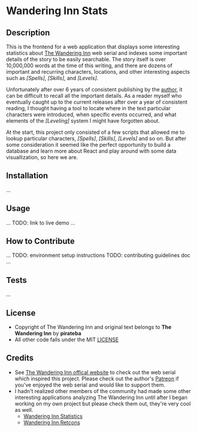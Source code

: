 # Wandering Inn Stats

## Description
This is the frontend for a web application that displays some interesting statistics about [The Wandering Inn](https://wanderinginn.com/) web serial and indexes some important details of the story to be easily searchable. The story itself is over 10,000,000 words at the time of this writing, and there are dozens of important and recurring characters, locations, and other interesting aspects such as _[Spells]_, _[Skills]_, and _[Levels]_. 

Unfortunately after over 6 years of consistent publishing by the [author](https://www.patreon.com/pirateaba/about), it can be difficult to recall all the important details. As a reader myself who eventually caught up to the current releases after over a year of consistent reading, I thought having a tool to locate where in the text particular characters were introduced, when specific events occurred, and what elements of the _[Leveling]_ system I might have forgotten about.

At the start, this project only consisted of a few scripts that allowed me to lookup particular characters, _[Spells]_, _[Skills]_, _[Levels]_ and so on. But after some consideration it seemed like the perfect opportunity to build a database and learn more about React and play around with some data visuallization, so here we are.

## Installation
...

## Usage
...
TODO: link to live demo
...

## How to Contribute
...
TODO: environment setup instructions
TODO: contributing guidelines doc
...

## Tests
...

## License
- Copyright of The Wandering Inn and original text belongs to __The Wandering Inn__ by __pirateba__
- All other code falls under the MIT [LICENSE](./LICENSE)

## Credits
- See [The Wandering Inn offical website](https://wanderinginn.com/) to check out the web serial which inspired this project. Please check out the author's [Patreon](https://www.patreon.com/pirateaba/about) if you've enjoyed the web serial and would like to support them.
- I hadn't realized other members of the community had made some other interesting applications analyzing The Wandering Inn until after I began working on my own project but please check them out, they're very cool as well.
    - [Wandering Inn Statistics](https://wandering-inn-statistics.aris.moe/)
    - [Wandering Inn Retcons](https://wanderinginn.neocities.org/)
